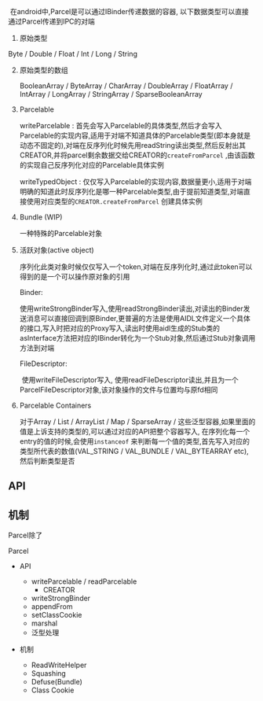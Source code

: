 

​    在android中,Parcel是可以通过IBinder传递数据的容器, 以下数据类型可以直接通过Parcel传递到IPC的对端

1.  原始类型

   Byte / Double / Float / Int / Long / String
   

2. 原始类型的数组

   BooleanArray / ByteArray / CharArray / DoubleArray / FloatArray / IntArray / LongArray / StringArray / SparseBooleanArray
   

3. Parcelable

   writeParcelable  : 首先会写入Parcelable的具体类型,然后才会写入Parcelable的实现内容,适用于对端不知道具体的Parcelable类型(即本身就是动态不固定的),对端在反序列化时候先用readString读出类型,然后反射出其CREATOR,并将parcel剩余数据交给CREATOR的`createFromParcel` ,由该函数的实现自己反序列化对应的Parcelable具体实例
   

   writeTypedObject : 仅仅写入Parcelable的实现内容,数据量更小,适用于对端明确的知道此时反序列化是哪一种Parcelable类型,由于提前知道类型,对端直接使用对应类型的`CREATOR.createFromParcel` 创建具体实例

   

4. Bundle (WIP)

   一种特殊的Parcelable对象

   

5. 活跃对象(active object)

   序列化此类对象时候仅仅写入一个token,对端在反序列化时,通过此token可以得到的是一个可以操作原对象的引用
   

   Binder:  

   ​	使用writeStrongBinder写入,使用readStrongBinder读出,对读出的Binder发送消息可以直接回调到原Binder,更普遍的方法是使用AIDL文件定义一个具体的接口,写入时把对应的Proxy写入,读出时使用aidl生成的Stub类的asInterface方法把对应的IBinder转化为一个Stub对象,然后通过Stub对象调用方法到对端

   

   FileDescriptor:

   ​	使用writeFileDescriptor写入, 使用readFileDescriptor读出,并且为一个ParcelFileDescriptor对象,该对象操作的文件与位置均与原fd相同
   

6. Parcelable Containers

   对于Array / List / ArrayList / Map / SparseArray / 这些泛型容器,如果里面的值是上诉支持的类型的,可以通过对应的API把整个容器写入, 在序列化每一个entry的值的时候,会使用`instanceof` 来判断每一个值的类型,首先写入对应的类型所代表的数值(VAL_STRING / VAL_BUNDLE / VAL_BYTEARRAY etc), 然后判断类型是否





##  API







##  机制

Parcel除了











Parcel

- API
  - writeParcelable / readParcelable
    - CREATOR
  - writeStrongBinder
  - appendFrom
  - setClassCookie
  - marshal
  - 泛型处理

- 机制
  - ReadWriteHelper
  - Squashing
  - Defuse(Bundle)
  - Class Cookie





